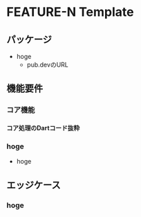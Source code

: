# FEATURE-N Template

<!-- 本機能仕様書の概要やユーザーストーリユーザーストーリーを記載する -->

## パッケージ

- hoge
  - pub.devのURL

## 機能要件

### コア機能

#### コア処理のDartコード抜粋

### hoge

- hoge

## エッジケース

### hoge
